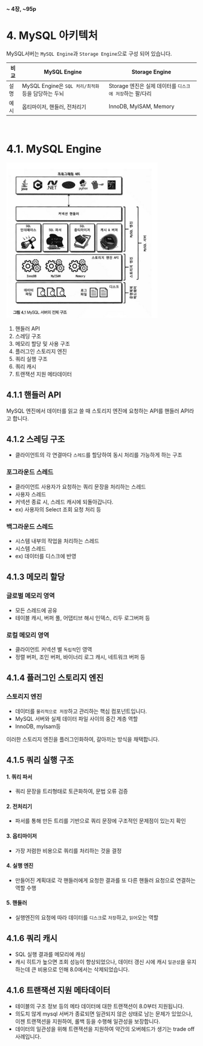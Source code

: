 **~ 4장, ~95p**

# 4. MySQL 아키텍처

MySQL서버는 `MySQL Engine`과 `Storage Engine`으로 구성 되어 있습니다.

| 비교 | MySQL Engine                                        | Storage Engine                                           |
| ---- | --------------------------------------------------- | -------------------------------------------------------- |
| 설명 | MySQL Engine은 `SQL 처리/최적화` 등을 담당하는 두뇌 | Storage 엔진은 실제 데이터를 `디스크에 저장`하는 팔/다리 |
| 예시 | 옵티마이저, 핸들러, 전처리기                        | InnoDB, MyISAM, Memory                                   |

<br>

# 4.1. MySQL Engine

<img src="image.png" style="width:400px;" />

1. 핸들러 API
2. 스레딩 구조
3. 메모리 할당 및 사용 구조
4. 플러그인 스토리지 엔진
5. 쿼리 실행 구조
6. 쿼리 캐시
7. 트랜잭션 지원 메타데이터

## 4.1.1 핸들러 API

MySQL 엔진에서 데이터를 읽고 쓸 때 스토리지 엔진에 요청하는 API를 핸들러 API라고 합니다.

## 4.1.2 스레딩 구조

- 클라이언트의 각 연결마다 `스레드`를 할당하여 동시 처리를 가능하게 하는 구조

### 포그라운드 스레드

- 클라이언트 사용자가 요청하는 쿼리 문장을 처리하는 스레드
- 사용자 스레드
- 커넥션 종료 시, 스레드 캐시에 되돌아갑니다.
- ex) 사용자의 Select 조회 요청 처리 등

### 백그라운드 스레드

- 시스템 내부의 작업을 처리하는 스레드
- 시스템 스레드
- ex) 데이터를 디스크에 반영

## 4.1.3 메모리 할당

### 글로벌 메모리 영역

- 모든 스레드에 공유
- 테이블 캐시, 버퍼 풀, 어댑티브 해시 인덱스, 리두 로그버퍼 등

### 로컬 메모리 영역

- 클라이언트 커넥션 별 `독립적`인 영역
- 정렬 버퍼, 조인 버퍼, 바이너리 로그 캐시, 네트워크 버퍼 등

## 4.1.4 플러그인 스토리지 엔진

### 스토리지 엔진

- 데이터를 `물리적으로 저장`하고 관리하는 핵심 컴포넌트입니다.
- MySQL 서버와 실제 데이터 파일 사이의 중간 계층 역할
- InnoDB, myIsam등

이러한 스토리지 엔진을 플러그인화하여, 갈아끼는 방식을 채택합니다.

## 4.1.5 쿼리 실행 구조

#### 1. 쿼리 파서

- 쿼리 문장을 트리형태로 토큰화하여, 문법 오류 검증

#### 2. 전처리기

- 파서를 통해 만든 트리를 기반으로 쿼리 문장에 구조적인 문제점이 있는지 확인

#### 3. 옵티마이저

- 가장 저렴한 비용으로 쿼리를 처리하는 것을 결정

#### 4. 실행 엔진

- 만들어진 계획대로 각 핸들러에게 요청한 결과를 또 다른 핸들러 요청으로 연결하는 역할 수행

#### 5. 핸들러

- 실행엔진의 요청에 따라 데이터를 `디스크`로 `저장`하고, `읽어`오는 역할

## 4.1.6 쿼리 캐시

- SQL 실행 결과를 메모리에 캐싱
- 캐시 히트가 높으면 조회 성능이 향상되었으나, 데이터 갱신 시에 캐시 `일관성`을 유지하는데 큰 비용으로 인해 8.0에서는 삭제되었습니다.

## 4.1.6 트랜잭션 지원 메타데이터

- 테이블의 구조 정보 등의 메타 데이터에 대한 트랜잭션이 8.0부터 지원됩니다.
- 의도치 않게 mysql 서버가 종료되면 일관되지 않은 상태로 남는 문제가 있었으나, 이젠 트랜잭션을 지원하여, 롤백 등을 수행해 일관성을 보장합니다.
- 데이터의 일관성을 위해 트랜잭션을 지원하여 약간의 오버헤드가 생기는 trade off 사례입니다.
